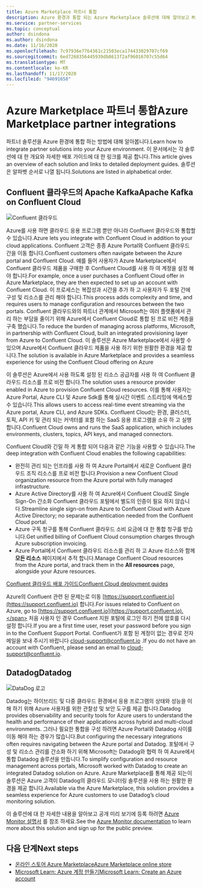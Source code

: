 ```yaml
---
title: Azure Marketplace 파트너 통합
description: Azure 환경과 통합 되는 Azure Marketplace 솔루션에 대해 알아보고 Microsoft 파트너의 배포 가이드에 대 한 링크를 가져옵니다.
ms.service: partner-services
ms.topic: conceptual
author: dsindona
ms.author: dsindona
ms.date: 11/16/2020
ms.openlocfilehash: 7c97936e7764361c21503eca174433029707cf69
ms.sourcegitcommit: 6ed7268356445939db8613f2af96016707c55d64
ms.translationtype: MT
ms.contentlocale: ko-KR
ms.lasthandoff: 11/17/2020
ms.locfileid: "94691658"
---
```

# <a name="azure-marketplace-partner-integrations"></a><span data-ttu-id="dfcd8-103">Azure Marketplace 파트너 통합</span><span class="sxs-lookup"><span data-stu-id="dfcd8-103">Azure Marketplace partner integrations</span></span>

<span data-ttu-id="dfcd8-104">파트너 솔루션을 Azure 환경에 통합 하는 방법에 대해 알아봅니다.</span><span class="sxs-lookup"><span data-stu-id="dfcd8-104">Learn how to integrate partner solutions into your Azure environment.</span></span> <span data-ttu-id="dfcd8-105">이 문서에서는 각 솔루션에 대 한 개요와 자세한 배포 가이드에 대 한 링크를 제공 합니다.</span><span class="sxs-lookup"><span data-stu-id="dfcd8-105">This article gives an overview of each solution and links to detailed deployment guides.</span></span> <span data-ttu-id="dfcd8-106">솔루션은 알파벳 순서로 나열 됩니다.</span><span class="sxs-lookup"><span data-stu-id="dfcd8-106">Solutions are listed in alphabetical order.</span></span> 

## <a name="apache-kafka-on-confluent-cloud"></a><span data-ttu-id="dfcd8-107">Confluent 클라우드의 Apache Kafka</span><span class="sxs-lookup"><span data-stu-id="dfcd8-107">Apache Kafka on Confluent Cloud</span></span>

![Confluent 클라우드](./media/partners/confluent-cloud.png)

<span data-ttu-id="dfcd8-109">Azure를 사용 하면 클라우드 응용 프로그램 뿐만 아니라 Confluent 클라우드와 통합할 수 있습니다.</span><span class="sxs-lookup"><span data-stu-id="dfcd8-109">Azure lets you integrate with Confluent Cloud in addition to your cloud applications.</span></span> <span data-ttu-id="dfcd8-110">Confluent 고객은 종종 Azure Portal와 Confluent 클라우드 간을 이동 합니다.</span><span class="sxs-lookup"><span data-stu-id="dfcd8-110">Confluent customers often navigate between the Azure portal and Confluent Cloud.</span></span> <span data-ttu-id="dfcd8-111">예를 들어 사용자가 Azure Marketplace에서 Confluent 클라우드 제품을 구매한 후 Confluent Cloud를 사용 하 여 계정을 설정 해야 합니다.</span><span class="sxs-lookup"><span data-stu-id="dfcd8-111">For example, once a user purchases a Confluent Cloud offer in Azure Marketplace, they are then expected to set up an account with Confluent Cloud.</span></span> <span data-ttu-id="dfcd8-112">이 프로세스는 복잡성과 시간을 추가 하 고 사용자가 두 포털 간에 구성 및 리소스를 관리 해야 합니다.</span><span class="sxs-lookup"><span data-stu-id="dfcd8-112">This process adds complexity and time, and requires users to manage configuration and resources between the two portals.</span></span> <span data-ttu-id="dfcd8-113">Confluent 클라우드와의 파트너 관계에서 Microsoft는 여러 플랫폼에서 관리 하는 부담을 줄이기 위해 Azure에서 Confluent Cloud로 통합 된 프로 비전 계층을 구축 했습니다.</span><span class="sxs-lookup"><span data-stu-id="dfcd8-113">To reduce the burden of managing across platforms, Microsoft, in partnership with Confluent Cloud, built an integrated provisioning layer from Azure to Confluent Cloud.</span></span> <span data-ttu-id="dfcd8-114">이 솔루션은 Azure Marketplace에서 사용할 수 있으며 Azure에서 Confluent 클라우드 제품을 사용 하기 위한 원활한 환경을 제공 합니다.</span><span class="sxs-lookup"><span data-stu-id="dfcd8-114">The solution is available in Azure Marketplace and  provides a seamless experience for using the Confluent Cloud offering on Azure</span></span>

<span data-ttu-id="dfcd8-115">이 솔루션은 Azure에서 사용 하도록 설정 된 리소스 공급자를 사용 하 여 Confluent 클라우드 리소스를 프로 비전 합니다.</span><span class="sxs-lookup"><span data-stu-id="dfcd8-115">The solution uses a resource provider enabled in Azure to provision Confluent Cloud resources.</span></span> <span data-ttu-id="dfcd8-116">이를 통해 사용자는 Azure Portal, Azure CLI 및 Azure Sdk를 통해 실시간 이벤트 스트리밍에 액세스할 수 있습니다.</span><span class="sxs-lookup"><span data-stu-id="dfcd8-116">This allows users to access real-time event streaming via the Azure portal, Azure CLI, and Azure SDKs.</span></span> <span data-ttu-id="dfcd8-117">Confluent Cloud는 환경, 클러스터, 토픽, API 키 및 관리 되는 커넥터를 포함 하는 SaaS 응용 프로그램을 소유 하 고 실행 합니다.</span><span class="sxs-lookup"><span data-stu-id="dfcd8-117">Confluent Cloud owns and runs the SaaS application, which includes environments, clusters, topics, API keys, and managed connectors.</span></span>

<span data-ttu-id="dfcd8-118">Confluent Cloud와 긴밀 하 게 통합 되어 다음과 같은 기능을 사용할 수 있습니다.</span><span class="sxs-lookup"><span data-stu-id="dfcd8-118">The deep integration with Confluent Cloud enables the following capabilities:</span></span>

- <span data-ttu-id="dfcd8-119">완전히 관리 되는 인프라를 사용 하 여 Azure Portal에서 새로운 Confluent 클라우드 조직 리소스를 프로 비전 합니다.</span><span class="sxs-lookup"><span data-stu-id="dfcd8-119">Provision a new Confluent Cloud organization resource from the Azure portal with fully managed infrastructure.</span></span>
- <span data-ttu-id="dfcd8-120">Azure Active Directory를 사용 하 여 Azure에서 Confluent Cloud로 Single Sign-On 간소화 Confluent 클라우드 포털에서 별도의 인증이 필요 하지 않습니다.</span><span class="sxs-lookup"><span data-stu-id="dfcd8-120">Streamline single sign-on from Azure to Confluent Cloud with Azure Active Directory; no separate authentication needed from the Confluent Cloud portal.</span></span>
- <span data-ttu-id="dfcd8-121">Azure 구독 청구를 통해 Confluent 클라우드 소비 요금에 대 한 통합 청구를 받습니다.</span><span class="sxs-lookup"><span data-stu-id="dfcd8-121">Get unified billing of Confluent Cloud consumption charges through Azure subscription invoicing.</span></span>
- <span data-ttu-id="dfcd8-122">Azure Portal에서 Confluent 클라우드 리소스를 관리 하 고 Azure 리소스와 함께 **모든 리소스** 페이지에서 추적 합니다.</span><span class="sxs-lookup"><span data-stu-id="dfcd8-122">Manage Confluent Cloud resources from the Azure portal, and track them in the **All resources** page, alongside your Azure resources.</span></span>

[<span data-ttu-id="dfcd8-123">Confluent 클라우드 배포 가이드</span><span class="sxs-lookup"><span data-stu-id="dfcd8-123">Confluent Cloud deployment guides</span></span>](https://docs.confluent.io/current/cloud/marketplace/index.html)

<span data-ttu-id="dfcd8-124">Azure의 Confluent 관련 된 문제는로 이동 [https://support.confluent.io](https://support.confluent.io) 합니다.</span><span class="sxs-lookup"><span data-stu-id="dfcd8-124">For issues related to Confluent on Azure, go to [https://support.confluent.io](https://support.confluent.io).</span></span> <span data-ttu-id="dfcd8-125">처음 사용자 인 경우 Confluent 지원 포털에 로그인 하기 전에 암호를 다시 설정 합니다.</span><span class="sxs-lookup"><span data-stu-id="dfcd8-125">If you are a first time user, reset your password before you sign in to the Confluent Support Portal.</span></span> <span data-ttu-id="dfcd8-126">Confluent가 포함 된 계정이 없는 경우로 전자 메일을 보내 주시기 바랍니다 [cloud-support@confluent.io](mailto:cloud-support@confluent.io) .</span><span class="sxs-lookup"><span data-stu-id="dfcd8-126">If you do not have an account with Confluent, please send an email to [cloud-support@confluent.io](mailto:cloud-support@confluent.io).</span></span>

## <a name="datadog"></a><span data-ttu-id="dfcd8-127">Datadog</span><span class="sxs-lookup"><span data-stu-id="dfcd8-127">Datadog</span></span>

![DataDog 로고](./media/partners/datadog.png)

<span data-ttu-id="dfcd8-129">Datadog는 하이브리드 및 다중 클라우드 환경에서 응용 프로그램의 상태와 성능을 이해 하기 위해 Azure 사용자를 위한 관찰성 및 보안 도구를 제공 합니다.</span><span class="sxs-lookup"><span data-stu-id="dfcd8-129">Datadog provides observability and security tools for Azure users to understand the health and performance of their applications across hybrid and multi-cloud environments.</span></span> <span data-ttu-id="dfcd8-130">그러나 필요한 통합을 구성 하려면 Azure Portal와 Datadog 사이를 이동 해야 하는 경우가 많습니다.</span><span class="sxs-lookup"><span data-stu-id="dfcd8-130">But configuring the necessary integrations often requires navigating between the Azure portal and Datadog.</span></span> <span data-ttu-id="dfcd8-131">포털에서 구성 및 리소스 관리를 간소화 하기 위해 Microsoft는 Datadog와 협력 하 여 Azure에서 통합 Datadog 솔루션을 만듭니다.</span><span class="sxs-lookup"><span data-stu-id="dfcd8-131">To simplify configuration and resource management across portals, Microsoft worked with Datadog to create an integrated Datadog solution on Azure.</span></span> <span data-ttu-id="dfcd8-132">Azure Marketplace를 통해 제공 되는이 솔루션은 Azure 고객이 Datadog의 클라우드 모니터링 솔루션을 사용 하는 원활한 환경을 제공 합니다.</span><span class="sxs-lookup"><span data-stu-id="dfcd8-132">Available via the Azure Marketplace, this solution provides a seamless experience for Azure customers to use Datadog’s cloud monitoring solution.</span></span>

<span data-ttu-id="dfcd8-133">이 솔루션에 대 한 자세한 내용을 알아보고 공개 미리 보기에 등록 하려면 [Azure Monitor 설명서](/azure/azure-monitor/platform/partners#datadog) 를 참조 하세요.</span><span class="sxs-lookup"><span data-stu-id="dfcd8-133">See the [Azure Monitor documentation](/azure/azure-monitor/platform/partners#datadog) to learn more about this solution and sign up for the public preview.</span></span>

## <a name="next-steps"></a><span data-ttu-id="dfcd8-134">다음 단계</span><span class="sxs-lookup"><span data-stu-id="dfcd8-134">Next steps</span></span>

- [<span data-ttu-id="dfcd8-135">온라인 스토어 Azure Marketplace</span><span class="sxs-lookup"><span data-stu-id="dfcd8-135">Azure Marketplace online store</span></span>](https://azure.microsoft.com/marketplace/)
- [<span data-ttu-id="dfcd8-136">Microsoft Learn: Azure 계정 만들기</span><span class="sxs-lookup"><span data-stu-id="dfcd8-136">Microsoft Learn: Create an Azure account</span></span>](/learn/modules/create-an-azure-account/)
